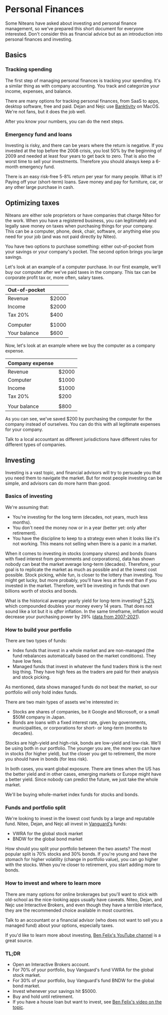 # Personal Finances

Some Niteans have asked about investing and personal finance management, so we've prepared this short document for everyone interested. Don't consider this as financial advice but as an introduction into personal finances and investing.

## Basics

### Tracking spending

The first step of managing personal finances is tracking your spending. It's a similar thing as with company accounting. You track and categorize your income, expenses, and balance.

There are many options for tracking personal finances, from SaaS to apps, desktop software, free and paid. Dejan and Nejc use [Banktivity](https://www.banktivity.com/) on MacOS. We're not fans, but it does the job well.

After you know your numbers, you can do the next steps.

### Emergency fund and loans

Investing is risky, and there can be years where the return is negative. If you invested at the top before the 2008 crisis, you lost 50% by the beginning of 2009 and needed at least four years to get back to zero. That is also the worst time to sell your investments. Therefore you should always keep a 6-month emergency fund.

There is an easy risk-free 5-8% return per year for many people. What is it? Paying off your (short-term) loans. Save money and pay for furniture, car, or any other large purchase in cash.


## Optimizing taxes

Niteans are either sole proprietors or have companies that charge Niteo for the work. When you have a registered business, you can legitimately and legally save money on taxes when purchasing things for your company. This can be a computer, phone, desk, chair, software, or anything else you need for your job (and was not paid directly by Niteo).

You have two options to purchase something: either out-of-pocket from your savings or your company's pocket. The second option brings you large savings. 

Let's look at an example of a computer purchase. In our first example, we'll buy our computer after we've paid taxes in the company. This tax can be corporate profit tax or, more often, salary taxes.

|     Out-of-pocket         |      | 
|--------------|------| 
| Revenue      | $2000 | 
| Income       | $2000 | 
| Tax 20%      | $400  | 
|              |      | 
| Computer     | $1000 | 
| Your balance | $600  | 

Now, let's look at an example where we buy the computer as a company expense.

|   Company expense           |      | 
|--------------|------| 
| Revenue      | $2000 | 
| Computer     | $1000 | 
| Income       | $1000 | 
| Tax 20%      | $200  | 
|              |      | 
| Your balance | $800  | 

As you can see, we've saved $200 by purchasing the computer for the company instead of ourselves. You can do this with all legitimate expenses for your company.

Talk to a local accountant as different jurisdictions have different rules for different types of companies.

## Investing

Investing is a vast topic, and financial advisors will try to persuade you that you need them to navigate the market. But for most people investing can be simple, and advisors can do more harm than good. 

### Basics of investing

We're assuming that:

- You're investing for the long term (decades, not years, much less months).
- You don't need the money now or in a year (better yet: only after retirement). 
- You have the discipline to keep to a strategy even when it looks like it's not working. This means not selling when there is a panic in a market.

When it comes to investing in stocks (company shares) and bonds (loans with fixed interest from governments and corporations), data has shown nobody can beat the market average long-term (decades). Therefore, your goal is to replicate the market as much as possible and at the lowest cost possible. Stock picking, while fun, is closer to the lottery than investing. You might get lucky, but more probably, you'll have less at the end than if you invested in the market. Therefore, we'll be investing in funds that own billions worth of stocks and bonds.

What is the historical average yearly yield for long-term investing? [5.2%](https://rationalreminder.ca/podcast/146) which compounded doubles your money every 14 years. That does not sound like a lot but it is *after* inflation. In the same timeframe, inflation would decrease your purchasing power by 29% ([data from 2007-2021](https://smartasset.com/investing/inflation-calculator)).

### How to build your portfolio

There are two types of funds:

- Index funds that invest in a whole market and are non-managed (the fund rebalances automatically based on the market conditions). They have low fees.
- Managed funds that invest in whatever the fund traders think is the next big thing. They have high fees as the traders are paid for their analysis and stock picking.

As mentioned, data shows managed funds do not beat the market, so our portfolio will only hold index funds.

There are two main types of assets we're interested in:

- Stocks are shares of companies, be it Google and Microsoft, or a small $50M company in Japan. 
- Bonds are loans with a fixed interest rate, given by governments, municipalities, or corporations for short- or long-term (months to decades).

Stocks are high-yield and high-risk, bonds are low-yield and low-risk. We'll be using both in our portfolio. The younger you are, the more you can have in stocks (for higher yield), but the closer you get to retirement, the more you should have in bonds (for less risk).

In both cases, you want global exposure. There are times when the US has the better yield and in other cases, emerging markets or Europe might have a better yield. Since nobody can predict the future, we just take the whole market. 

We'll be buying whole-market index funds for stocks and bonds. 

### Funds and portfolio split

We're looking to invest in the lowest cost funds by a large and reputable fund. Niteo, Dejan, and Nejc all invest in [Vanguard's](https://en.wikipedia.org/wiki/The_Vanguard_Group) funds:

- VWRA for the global stock market 
- BNDW for the global bond market

How should you split your portfolio between the two assets? The most popular split is 70% stocks and 30% bonds. If you're young and have the stomach for higher volatility (change in portfolio value), you can go higher with the stocks. When you're closer to retirement, you start adding more to bonds.


### How to invest and where to learn more

There are many options for online brokerages but you'll want to stick with old-school as the nice-looking apps usually have caveats. Niteo, Dejan, and Nejc use Interactive Brokers, and even though they have a terrible interface, they are the recommended choice available in most countries.

Talk to an accountant or a financial advisor (who does not want to sell you a managed fund) about your options, especially taxes.

If you'd like to learn more about investing, [Ben Felix's YouTube channel](https://www.youtube.com/channel/UCDXTQ8nWmx_EhZ2v-kp7QxA) is a great source.

### TL;DR

- Open an Interactive Brokers account.
- For 70% of your portfolio, buy Vanguard's fund VWRA for the global stock market.
- For 30% of your portfolio, buy Vanguard's fund BNDW for the global bond market.
- Invest whenever your savings hit $5000.
- Buy and hold until retirement.
- If you have a house loan but want to invest, see [Ben Felix's video on the topic](https://www.youtube.com/watch?v=AKc01jo1qLw).

